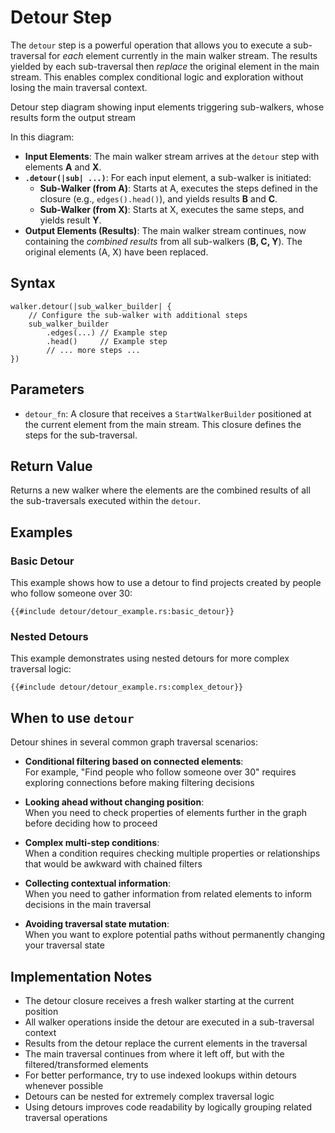 # Detour Step

The `detour` step is a powerful operation that allows you to execute a sub-traversal for *each* element currently in the main walker stream. The results yielded by each sub-traversal then *replace* the original element in the main stream. This enables complex conditional logic and exploration without losing the main traversal context.

<object type="image/svg+xml" data="detour/image.svg" title="Detour Step Diagram">
Detour step diagram showing input elements triggering sub-walkers, whose results form the output stream
</object>

In this diagram:

- **Input Elements**: The main walker stream arrives at the `detour` step with elements **A** and **X**.
- **`.detour(|sub| ...)`**: For each input element, a sub-walker is initiated:
    - **Sub-Walker (from A)**: Starts at A, executes the steps defined in the closure (e.g., `edges().head()`), and yields results **B** and **C**.
    - **Sub-Walker (from X)**: Starts at X, executes the same steps, and yields result **Y**.
- **Output Elements (Results)**: The main walker stream continues, now containing the *combined results* from all sub-walkers (**B, C, Y**). The original elements (A, X) have been replaced.

## Syntax

```rust,noplayground
walker.detour(|sub_walker_builder| {
    // Configure the sub-walker with additional steps
    sub_walker_builder
        .edges(...) // Example step
        .head()     // Example step
        // ... more steps ...
})
```

## Parameters

- `detour_fn`: A closure that receives a `StartWalkerBuilder` positioned at the current element from the main stream. This closure defines the steps for the sub-traversal.

## Return Value

Returns a new walker where the elements are the combined results of all the sub-traversals executed within the `detour`.

## Examples

### Basic Detour

This example shows how to use a detour to find projects created by people who follow someone over 30:

```rust,noplayground
{{#include detour/detour_example.rs:basic_detour}}
```

### Nested Detours

This example demonstrates using nested detours for more complex traversal logic:

```rust,noplayground
{{#include detour/detour_example.rs:complex_detour}}
```

## When to use `detour`

Detour shines in several common graph traversal scenarios:

- **Conditional filtering based on connected elements**:  
  For example, "Find people who follow someone over 30" requires exploring connections before making filtering decisions

- **Looking ahead without changing position**:  
  When you need to check properties of elements further in the graph before deciding how to proceed

- **Complex multi-step conditions**:  
  When a condition requires checking multiple properties or relationships that would be awkward with chained filters

- **Collecting contextual information**:  
  When you need to gather information from related elements to inform decisions in the main traversal

- **Avoiding traversal state mutation**:  
  When you want to explore potential paths without permanently changing your traversal state

## Implementation Notes

- The detour closure receives a fresh walker starting at the current position
- All walker operations inside the detour are executed in a sub-traversal context
- Results from the detour replace the current elements in the traversal
- The main traversal continues from where it left off, but with the filtered/transformed elements
- For better performance, try to use indexed lookups within detours whenever possible
- Detours can be nested for extremely complex traversal logic
- Using detours improves code readability by logically grouping related traversal operations
